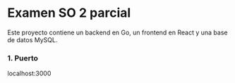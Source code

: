# Examen SO 2 parcial

Este proyecto contiene un backend en Go, un frontend en React y una base de datos MySQL.

### 1. Puerto

localhost:3000
